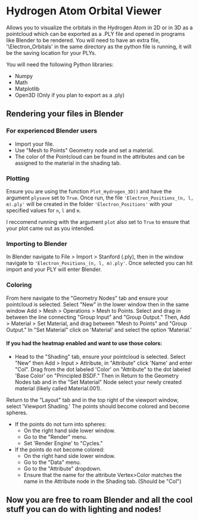 # Hydrogen Atom Orbital Viewer

Allows you to visualize the orbitals in the Hydrogen Atom in 2D or in 3D as a pointcloud which can be exported as a .PLY file and opened in programs like Blender to be rendered.
You will need to have an extra file, '\Electron_Orbitals\' in the same directory as the python file is running, it will be the saving location for your PLYs.

You will need the following Python libraries:
- Numpy
- Math
- Matplotlib
- Open3D (Only if you plan to export as a .ply)

## Rendering your files in Blender

### For experienced Blender users
- Import your file.
- Use "Mesh to Points" Geometry node and set a material.
- The color of the Pointcloud can be found in the attributes and can be assigned to the material in the shading tab.

### Plotting
Ensure you are using the function `Plot_Hydrogen_3D()` and have the argument `plysave` set to `True`. 
Once run, the file `'Electron_Positions_(n, l, m).ply'` will be created in the folder `'Electron_Positions'` with your specified values for `n`, `l` and `m`.

I reccomend running with the argument `plot` also set to `True` to ensure that your plot came out as you intended.

### Importing to Blender
In Blender navigate to File > Import > Stanford (.ply), then in the window navigate to `'Electron_Positions_(n, l, m).ply'`. Once selected you can hit import and your PLY will enter Blender.

### Coloring
From here navigate to the "Geometry Nodes" tab and ensure your pointcloud is selected. Select "New" in the lower window then in the same window Add > Mesh > Operations > Mesh to Points. Select and drag in between the line connecting "Group Input" and "Group Output." Then, Add > Material > Set Material, and drag between "Mesh to Points" and "Group Output." In "Set Material" click on 'Material' and select the option 'Material.'

#### If you had the heatmap enabled and want to use those colors:
- Head to the "Shading" tab, ensure your pointcloud is selected. Select "New" then Add > Input > Attribute, in "Attribute" click 'Name' and enter "Col". Drag from the dot labeled 'Color' on "Attribute" to the dot labeled 'Base Color' on "Principled BSDF." Then in  Return to the Geometry Nodes tab and in the "Set Material" Node select your newly created material (likely called Material.001).

Return to the "Layout" tab and in the top right of the viewport window, select 'Viewport Shading.' The points should become colored and become spheres. 
- If the points do not turn into spheres:
  - On the right hand side lower window.
  - Go to the "Render" menu.
  - Set 'Render Engine' to "Cycles."
- If the points do not become colored:
  - On the right hand side lower window.
  - Go to the "Data" menu.
  - Go to the "Attribute" dropdown.
  - Ensure that the name for the attribute Vertex>Color matches the name in the Attribute node in the Shading tab. (Should be "Col")

## Now you are free to roam Blender and all the cool stuff you can do with lighting and nodes!
